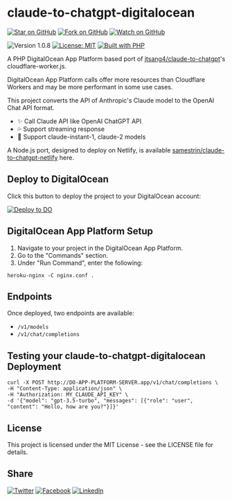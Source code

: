 # claude-to-chatgpt-digitalocean

[![Star on GitHub](https://img.shields.io/github/stars/samestrin/claude-to-chatgpt-digitalocean?style=social)](https://github.com/samestrin/claude-to-chatgpt-digitalocean/stargazers) [![Fork on GitHub](https://img.shields.io/github/forks/samestrin/claude-to-chatgpt-digitalocean?style=social)](https://github.com/samestrin/claude-to-chatgpt-digitalocean/network/members) [![Watch on GitHub](https://img.shields.io/github/watchers/samestrin/claude-to-chatgpt-digitalocean?style=social)](https://github.com/samestrin/claude-to-chatgpt-digitalocean/watchers)

![Version 1.0.8](https://img.shields.io/badge/Version-0.0.1-blue) [![License: MIT](https://img.shields.io/badge/License-MIT-yellow.svg)](https://opensource.org/licenses/MIT) [![Built with PHP](https://img.shields.io/badge/Built%20with-green)](https://php.net/)

A PHP DigitalOcean App Platform based port of [jtsang4/claude-to-chatgpt](https://github.com/jtsang4/claude-to-chatgpt)'s cloudflare-worker.js.

DigitalOcean App Platform calls offer more resources than Cloudflare Workers and may be more performant in some use cases.

This project converts the API of Anthropic's Claude model to the OpenAI Chat API format.

- ✨ Call Claude API like OpenAI ChatGPT API
- 💦 Support streaming response
- 🐻 Support claude-instant-1, claude-2 models

A Node.js port, designed to deploy on Netlify, is available [samestrin/claude-to-chatgpt-netlify](https://github.com/samestrin/claude-to-chatgpt-netlify) here.

## Deploy to DigitalOcean

Click this button to deploy the project to your DigitalOcean account:

[![Deploy to DO](https://www.deploytodo.com/do-btn-blue.svg)](https://cloud.digitalocean.com/apps/new?repo=https://github.com/samestrin/claude-to-chatgpt-digitalocean/tree/main&refcode=2d3f5d7c5fbe)

## DigitalOcean App Platform Setup

1. Navigate to your project in the DigitalOcean App Platform.
2. Go to the "Commands" section.
3. Under "Run Command", enter the following:

```
heroku-nginx -C nginx.conf .
```

## Endpoints

Once deployed, two endpoints are available:

- `/v1/models`
- `/v1/chat/completions`

## Testing your claude-to-chatgpt-digitalocean Deployment

```
curl -X POST http://DO-APP-PLATFORM-SERVER.app/v1/chat/completions \
-H "Content-Type: application/json" \
-H "Authorization: MY_CLAUDE_API_KEY" \
-d '{"model": "gpt-3.5-turbo", "messages": [{"role": "user", "content": "Hello, how are you?"}]}'
```

## License

This project is licensed under the MIT License - see the LICENSE file for details.

## Share

[![Twitter](https://img.shields.io/badge/X-Tweet-blue)](https://twitter.com/intent/tweet?text=Check%20out%20this%20awesome%20project!&url=https://github.com/samestrin/claude-to-chatgpt-digitalocean) [![Facebook](https://img.shields.io/badge/Facebook-Share-blue)](https://www.facebook.com/sharer/sharer.php?u=https://github.com/samestrin/claude-to-chatgpt-digitalocean) [![LinkedIn](https://img.shields.io/badge/LinkedIn-Share-blue)](https://www.linkedin.com/sharing/share-offsite/?url=https://github.com/samestrin/claude-to-chatgpt-digitalocean)

